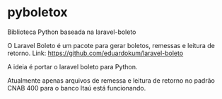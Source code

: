 # pyboletox
Biblioteca Python baseada na laravel-boleto

O Laravel Boleto é um pacote para gerar boletos, remessas e leitura de retorno.
Link: https://github.com/eduardokum/laravel-boleto

A ideia é portar o laravel boleto para Python.

Atualmente apenas arquivos de remessa e leitura de retorno no padrão CNAB 400 para o banco Itaú está funcionando.
